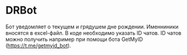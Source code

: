 # DRBot
Бот уведомляет о текущем и грядушем дне рождении.
Именниники вносятся в excel-файл.
В коде необходимо указать ID чатов. ID чатов можно получить например при помощи бота GetMyID (https://t.me/getmyid_bot).
